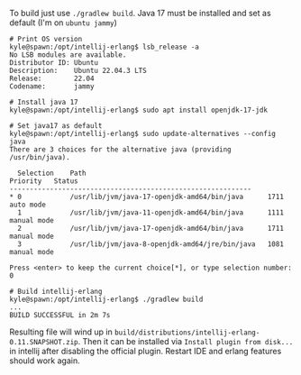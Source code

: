 
To build just use `./gradlew build`. Java 17 must be installed and set as default (I'm on `ubuntu jammy`)
```
# Print OS version
kyle@spawn:/opt/intellij-erlang$ lsb_release -a
No LSB modules are available.
Distributor ID: Ubuntu
Description:    Ubuntu 22.04.3 LTS
Release:        22.04
Codename:       jammy

# Install java 17
kyle@spawn:/opt/intellij-erlang$ sudo apt install openjdk-17-jdk

# Set java17 as default
kyle@spawn:/opt/intellij-erlang$ sudo update-alternatives --config java
There are 3 choices for the alternative java (providing /usr/bin/java).

  Selection    Path                                            Priority   Status
------------------------------------------------------------
* 0            /usr/lib/jvm/java-17-openjdk-amd64/bin/java      1711      auto mode
  1            /usr/lib/jvm/java-11-openjdk-amd64/bin/java      1111      manual mode
  2            /usr/lib/jvm/java-17-openjdk-amd64/bin/java      1711      manual mode
  3            /usr/lib/jvm/java-8-openjdk-amd64/jre/bin/java   1081      manual mode

Press <enter> to keep the current choice[*], or type selection number: 0

# Build intellij-erlang
kyle@spawn:/opt/intellij-erlang$ ./gradlew build
...
BUILD SUCCESSFUL in 2m 7s
```

Resulting file will wind up in `build/distributions/intellij-erlang-0.11.SNAPSHOT.zip`. Then it can be installed via `Install plugin from disk...` in intellij after disabling the official plugin. Restart IDE and erlang features should work again.
